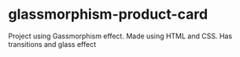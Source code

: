 # glassmorphism-product-card
Project using Gassmorphism effect.
Made using HTML and CSS.
Has transitions and glass effect
